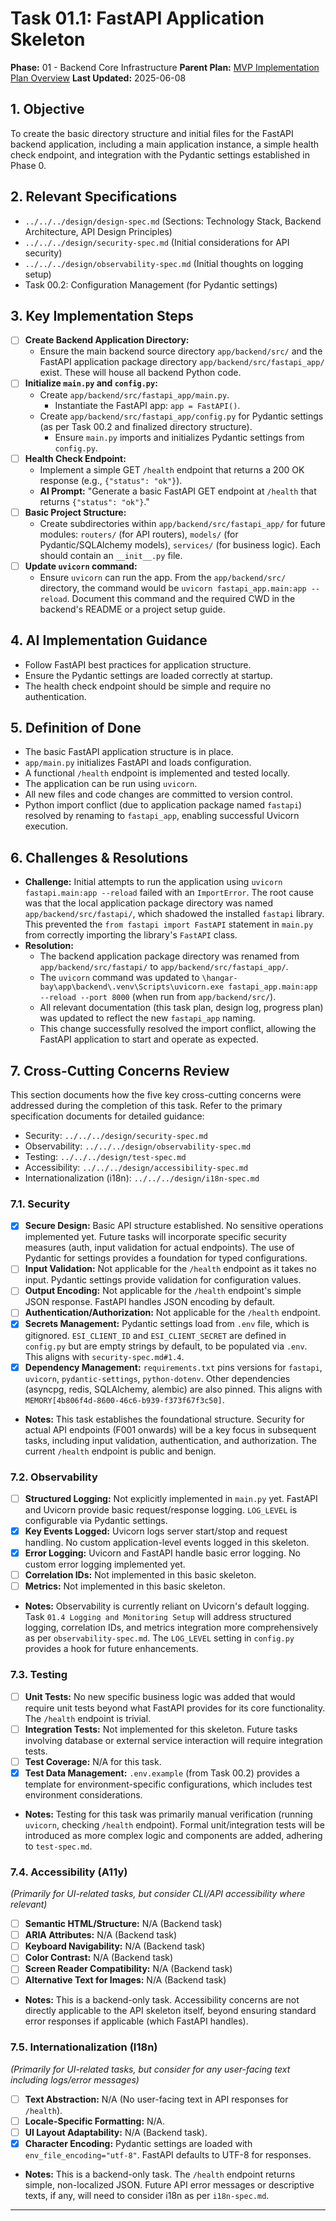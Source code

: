 # Task 01.1: FastAPI Application Skeleton

**Phase:** 01 - Backend Core Infrastructure
**Parent Plan:** [MVP Implementation Plan Overview](../00-mvp-implementation-plan-overview.md)
**Last Updated:** 2025-06-08

## 1. Objective

To create the basic directory structure and initial files for the FastAPI backend application, including a main application instance, a simple health check endpoint, and integration with the Pydantic settings established in Phase 0.

## 2. Relevant Specifications

*   `../../../design/design-spec.md` (Sections: Technology Stack, Backend Architecture, API Design Principles)
*   `../../../design/security-spec.md` (Initial considerations for API security)
*   `../../../design/observability-spec.md` (Initial thoughts on logging setup)
*   Task 00.2: Configuration Management (for Pydantic settings)

## 3. Key Implementation Steps

*   [ ] **Create Backend Application Directory:**
    *   Ensure the main backend source directory `app/backend/src/` and the FastAPI application package directory `app/backend/src/fastapi_app/` exist. These will house all backend Python code.
*   [ ] **Initialize `main.py` and `config.py`:**
    *   Create `app/backend/src/fastapi_app/main.py`.
        *   Instantiate the FastAPI app: `app = FastAPI()`.
    *   Create `app/backend/src/fastapi_app/config.py` for Pydantic settings (as per Task 00.2 and finalized directory structure).
        *   Ensure `main.py` imports and initializes Pydantic settings from `config.py`.
*   [ ] **Health Check Endpoint:**
    *   Implement a simple GET `/health` endpoint that returns a 200 OK response (e.g., `{"status": "ok"}`).
    *   **AI Prompt:** "Generate a basic FastAPI GET endpoint at `/health` that returns `{"status": "ok"}`."
*   [ ] **Basic Project Structure:**
    *   Create subdirectories within `app/backend/src/fastapi_app/` for future modules: `routers/` (for API routers), `models/` (for Pydantic/SQLAlchemy models), `services/` (for business logic). Each should contain an `__init__.py` file.
*   [ ] **Update `uvicorn` command:**
    *   Ensure `uvicorn` can run the app. From the `app/backend/src/` directory, the command would be `uvicorn fastapi_app.main:app --reload`. Document this command and the required CWD in the backend's README or a project setup guide.

## 4. AI Implementation Guidance

*   Follow FastAPI best practices for application structure.
*   Ensure the Pydantic settings are loaded correctly at startup.
*   The health check endpoint should be simple and require no authentication.

## 5. Definition of Done

*   The basic FastAPI application structure is in place.
*   `app/main.py` initializes FastAPI and loads configuration.
*   A functional `/health` endpoint is implemented and tested locally.
*   The application can be run using `uvicorn`.
*   All new files and code changes are committed to version control.
*   Python import conflict (due to application package named `fastapi`) resolved by renaming to `fastapi_app`, enabling successful Uvicorn execution.

## 6. Challenges & Resolutions

*   **Challenge:** Initial attempts to run the application using `uvicorn fastapi.main:app --reload` failed with an `ImportError`. The root cause was that the local application package directory was named `app/backend/src/fastapi/`, which shadowed the installed `fastapi` library. This prevented the `from fastapi import FastAPI` statement in `main.py` from correctly importing the library's `FastAPI` class.
*   **Resolution:**
    *   The backend application package directory was renamed from `app/backend/src/fastapi/` to `app/backend/src/fastapi_app/`.
    *   The `uvicorn` command was updated to `\hangar-bay\app\backend\.venv\Scripts\uvicorn.exe fastapi_app.main:app --reload --port 8000` (when run from `app/backend/src/`).
    *   All relevant documentation (this task plan, design log, progress plan) was updated to reflect the new `fastapi_app` naming.
    *   This change successfully resolved the import conflict, allowing the FastAPI application to start and operate as expected.

## 7. Cross-Cutting Concerns Review

This section documents how the five key cross-cutting concerns were addressed during the completion of this task. Refer to the primary specification documents for detailed guidance:
*   Security: `../../../design/security-spec.md`
*   Observability: `../../../design/observability-spec.md`
*   Testing: `../../../design/test-spec.md`
*   Accessibility: `../../../design/accessibility-spec.md`
*   Internationalization (i18n): `../../../design/i18n-spec.md`

### 7.1. Security
*   [x] **Secure Design:** Basic API structure established. No sensitive operations implemented yet. Future tasks will incorporate specific security measures (auth, input validation for actual endpoints). The use of Pydantic for settings provides a foundation for typed configurations.
*   [ ] **Input Validation:** Not applicable for the `/health` endpoint as it takes no input. Pydantic settings provide validation for configuration values.
*   [ ] **Output Encoding:** Not applicable for the `/health` endpoint's simple JSON response. FastAPI handles JSON encoding by default.
*   [ ] **Authentication/Authorization:** Not applicable for the `/health` endpoint.
*   [x] **Secrets Management:** Pydantic settings load from `.env` file, which is gitignored. `ESI_CLIENT_ID` and `ESI_CLIENT_SECRET` are defined in `config.py` but are empty strings by default, to be populated via `.env`. This aligns with `security-spec.md#1.4`.
*   [x] **Dependency Management:** `requirements.txt` pins versions for `fastapi`, `uvicorn`, `pydantic-settings`, `python-dotenv`. Other dependencies (asyncpg, redis, SQLAlchemy, alembic) are also pinned. This aligns with `MEMORY[4b806f4d-8600-46c6-b939-f373f67f3c50]`.
*   **Notes:** This task establishes the foundational structure. Security for actual API endpoints (F001 onwards) will be a key focus in subsequent tasks, including input validation, authentication, and authorization. The current `/health` endpoint is public and benign.

### 7.2. Observability
*   [ ] **Structured Logging:** Not explicitly implemented in `main.py` yet. FastAPI and Uvicorn provide basic request/response logging. `LOG_LEVEL` is configurable via Pydantic settings.
*   [x] **Key Events Logged:** Uvicorn logs server start/stop and request handling. No custom application-level events logged in this skeleton.
*   [x] **Error Logging:** Uvicorn and FastAPI handle basic error logging. No custom error logging implemented yet.
*   [ ] **Correlation IDs:** Not implemented in this basic skeleton.
*   [ ] **Metrics:** Not implemented in this basic skeleton.
*   **Notes:** Observability is currently reliant on Uvicorn's default logging. Task `01.4 Logging and Monitoring Setup` will address structured logging, correlation IDs, and metrics integration more comprehensively as per `observability-spec.md`. The `LOG_LEVEL` setting in `config.py` provides a hook for future enhancements.

### 7.3. Testing
*   [ ] **Unit Tests:** No new specific business logic was added that would require unit tests beyond what FastAPI provides for its core functionality. The `/health` endpoint is trivial.
*   [ ] **Integration Tests:** Not implemented for this skeleton. Future tasks involving database or external service interaction will require integration tests.
*   [ ] **Test Coverage:** N/A for this task.
*   [x] **Test Data Management:** `.env.example` (from Task 00.2) provides a template for environment-specific configurations, which includes test environment considerations.
*   **Notes:** Testing for this task was primarily manual verification (running `uvicorn`, checking `/health` endpoint). Formal unit/integration tests will be introduced as more complex logic and components are added, adhering to `test-spec.md`.

### 7.4. Accessibility (A11y)
*(Primarily for UI-related tasks, but consider CLI/API accessibility where relevant)*
*   [ ] **Semantic HTML/Structure:** N/A (Backend task)
*   [ ] **ARIA Attributes:** N/A (Backend task)
*   [ ] **Keyboard Navigability:** N/A (Backend task)
*   [ ] **Color Contrast:** N/A (Backend task)
*   [ ] **Screen Reader Compatibility:** N/A (Backend task)
*   [ ] **Alternative Text for Images:** N/A (Backend task)
*   **Notes:** This is a backend-only task. Accessibility concerns are not directly applicable to the API skeleton itself, beyond ensuring standard error responses if applicable (which FastAPI handles).

### 7.5. Internationalization (I18n)
*(Primarily for UI-related tasks, but consider for any user-facing text including logs/error messages)*
*   [ ] **Text Abstraction:** N/A (No user-facing text in API responses for `/health`).
*   [ ] **Locale-Specific Formatting:** N/A.
*   [ ] **UI Layout Adaptability:** N/A (Backend task).
*   [x] **Character Encoding:** Pydantic settings are loaded with `env_file_encoding="utf-8"`. FastAPI defaults to UTF-8 for responses.
*   **Notes:** This is a backend-only task. The `/health` endpoint returns simple, non-localized JSON. Future API error messages or descriptive texts, if any, will need to consider i18n as per `i18n-spec.md`.

---
<!-- This section should be placed before any final "Task Completion Checklist" or similar concluding remarks. -->
